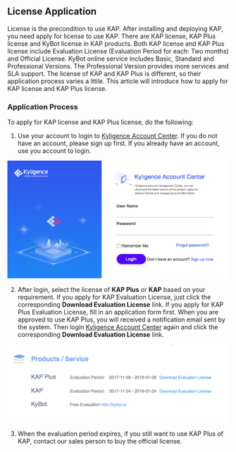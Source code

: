 ## License Application

License is the precondition to use KAP. After installing and deploying KAP, you need apply for license to use KAP. There are KAP license, KAP Plus license and KyBot license in KAP products. Both KAP license and KAP Plus license include Evaluation License (Evaluation Period for each: Two months) and Official License. KyBot online service includes Basic, Standard and Professional Versions. The Professional Version provides more services and SLA support. The license of KAP and KAP Plus is different, so their application process varies a lttile. This article will introduce how to apply for KAP license and KAP Plus license.

### Application Process

To apply for KAP license and KAP Plus license, do the following: 

1. Use your account to login to [Kyligence Account Center](http://account.kyligence.io/). If you do not have an account, please sign up first. If you already have an account, use you account to login.

![Kyligence Account Center](images/license_1.en.png)

2. After login, select the license of **KAP Plus** or **KAP** based on your requirement. If you apply for KAP Evaluation License, just click the corresponding **Download Evaluation License** link. If you apply for KAP Plus Evaluation License, fill in an application form first. When you are approved to use KAP Plus, you will received a notification email sent by the system. Then login  [Kyligence Account Center](http://account.kyligence.io/) again and click the corresponding  **Download Evaluation License** link.

![License Application](images/license_2.en.png)

3. When the evaluation period expires, if you still want to use KAP Plus of KAP, contact our sales person to buy the official license.

